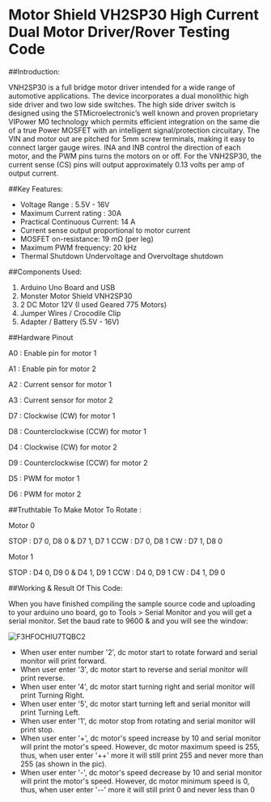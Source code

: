 # Motor Shield VH2SP30 High Current Dual Motor Driver/Rover Testing Code

##Introduction:

VNH2SP30 is a full bridge motor driver intended for a wide range of automotive applications. The device incorporates a dual monolithic high side driver and two low side switches. The high side driver switch is designed using the STMicroelectronic’s well known and proven proprietary VIPower M0 technology which permits efficient integration on the same die of a true Power MOSFET with an intelligent signal/protection circuitary. The VIN and motor out are pitched for 5mm screw terminals, making it easy to connect larger gauge wires. INA and INB control the direction of each motor, and the PWM pins turns the motors on or off. For the VNH2SP30, the current sense (CS) pins will output approximately 0.13 volts per amp of output current.  

##Key Features:

- Voltage Range : 5.5V - 16V 
- Maximum Current rating : 30A 
- Practical Continuous Current: 14 A 
- Current sense output proportional to motor current 
- MOSFET on-resistance: 19 mΩ (per leg) 
- Maximum PWM frequency: 20 kHz 
- Thermal Shutdown Undervoltage and Overvoltage shutdown

##Components Used:

1. Arduino Uno Board and USB
2. Monster Motor Shield VNH2SP30
3. 2 DC Motor 12V (I used Geared 775 Motors)
4. Jumper Wires / Crocodile Clip
5. Adapter / Battery (5.5V - 16V)

##Hardware Pinout

A0 : Enable pin for motor 1

A1 : Enable pin for motor 2

A2 : Current sensor for motor 1

A3 : Current sensor for motor 2

D7 : Clockwise (CW) for motor 1

D8 : Counterclockwise (CCW) for motor 1

D4 : Clockwise (CW) for motor 2

D9 : Counterclockwise (CCW) for motor 2

D5 : PWM for motor 1

D6 : PWM for motor 2

##Truthtable To Make Motor To Rotate :

Motor 0

STOP : D7 0, D8 0 & D7 1, D7 1
CCW : D7 0, D8 1
CW : D7 1, D8 0

Motor 1

STOP : D4 0, D9 0 & D4 1, D9 1
CCW : D4 0, D9 1
CW : D4 1, D9 0

##Working & Result Of This Code:

When you have finished compiling the sample source code and uploading to your arduino uno board, go to Tools > Serial Monitor and you will get a serial monitor. Set the baud rate to 9600 & and you will see the window:

![F3HFOCHIU7TQBC2](https://user-images.githubusercontent.com/75852015/141662267-6a9abd3d-61a7-4dd2-8e1f-5c27e650e9d4.png)

- When user enter number '2', dc motor start to rotate forward and serial monitor will print forward.
- When user enter '3', dc motor start to reverse and serial monitor will print reverse.
- When user enter '4', dc motor start turning right and serial monitor will print Turning Right.
- When user enter '5', dc motor start turning left and serial monitor will print Turning Left.
- When user enter '1', dc motor stop from rotating and serial monitor will print stop.
- When user enter '+', dc motor's speed increase by 10 and serial monitor will print the motor's speed. However, dc motor maximum speed is 255, thus, when user enter '++' more it will still print 255 and never more than 255 (as shown in the pic).
- When user enter '-', dc motor's speed decrease by 10 and serial monitor will print the motor's speed. However, dc motor minimum speed is 0, thus, when user enter '--' more it will still print 0 and never less than 0
